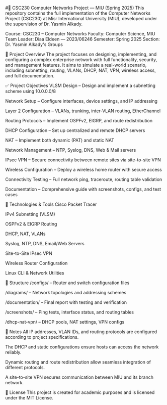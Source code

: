 #📡 CSC230 Computer Networks Project — MIU (Spring 2025)
This repository contains the full implementation of the Computer Networks Project (CSC230) at Misr International University (MIU), developed under the supervision of Dr. Yasmin Alkady.

Course: CSC230 – Computer Networks Faculty: Computer Science, MIU Team Leader: Diaa Eldeen — 2023/06246 Semester: Spring 2025 Section: Dr. Yasmin Alkady's Groups

📘 Project Overview The project focuses on designing, implementing, and configuring a complex enterprise network with full functionality, security, and management features. It aims to simulate a real-world scenario, including subnetting, routing, VLANs, DHCP, NAT, VPN, wireless access, and full documentation.

✅ Project Objectives VLSM Design – Design and implement a subnetting scheme using 10.0.0.0/8

Network Setup – Configure interfaces, device settings, and IP addressing

Layer 2 Configuration – VLANs, trunking, inter-VLAN routing, EtherChannel

Routing Protocols – Implement OSPFv2, EIGRP, and route redistribution

DHCP Configuration – Set up centralized and remote DHCP servers

NAT – Implement both dynamic (PAT) and static NAT

Network Management – NTP, Syslog, DNS, Web & Mail servers

IPsec VPN – Secure connectivity between remote sites via site-to-site VPN

Wireless Configuration – Deploy a wireless home router with secure access

Connectivity Testing – Full network ping, traceroute, routing table validation

Documentation – Comprehensive guide with screenshots, configs, and test cases

🧰 Technologies & Tools Cisco Packet Tracer

IPv4 Subnetting (VLSM)

OSPFv2 & EIGRP Routing

DHCP, NAT, VLANs

Syslog, NTP, DNS, Email/Web Servers

Site-to-Site IPsec VPN

Wireless Router Configuration

Linux CLI & Network Utilities

📂 Structure /configs/ – Router and switch configuration files

/diagrams/ – Network topologies and addressing schemes

/documentation/ – Final report with testing and verification

/screenshots/ – Ping tests, interface status, and routing tables

/dhcp-nat-vpn/ – DHCP pools, NAT settings, VPN configs

📎 Notes All IP addresses, VLAN IDs, and routing protocols are configured according to project specifications.

The DHCP and static configurations ensure hosts can access the network reliably.

Dynamic routing and route redistribution allow seamless integration of different protocols.

A site-to-site VPN secures communication between MIU and its branch network.

📄 License This project is created for academic purposes and is licensed under the MIT License.
